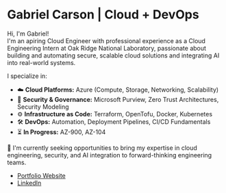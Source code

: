 # Gabriel Carson | Cloud + DevOps 

Hi, I'm Gabriel!  
I'm an apiring Cloud Engineer with professional experience as a Cloud Engineering Intern at Oak Ridge National Laboratory, passionate about building and automating secure, scalable cloud solutions and integrating AI into real-world systems.

I specialize in:
- ☁️ **Cloud Platforms:** Azure (Compute, Storage, Networking, Scalability)
- 🔐 **Security & Governance:** Microsoft Purview, Zero Trust Architectures, Security Modeling
- ⚙️ **Infrastructure as Code:** Terraform, OpenTofu, Docker, Kubernetes
- 🛠️ **DevOps:** Automation, Deployment Pipelines, CI/CD Fundamentals
- ⏳ **In Progress:** AZ-900, AZ-104

🔎 I'm currently seeking opportunities to bring my expertise in cloud engineering, security, and AI integration to forward-thinking engineering teams.

- [Portfolio Website](https://resume-site-puce.vercel.app/)
- [LinkedIn](https://www.linkedin.com/in/gabriel-carson-26b140259/)
